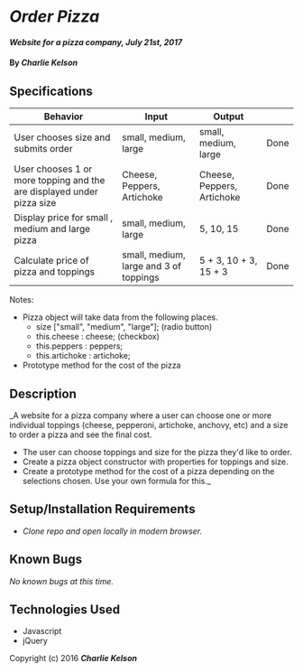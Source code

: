 # _Order Pizza_

#### _Website for a pizza company, July 21st, 2017_

#### By _**Charlie Kelson**_

## Specifications

| Behavior  |  Input  | Output  | |
|---|---|---|---|
| User  chooses size and submits order |  small, medium, large  |  small, medium, large  | Done|
| User chooses 1 or more topping and the are displayed under pizza size  |  Cheese, Peppers, Artichoke |  Cheese, Peppers, Artichoke | Done |
| Display price for small , medium and large pizza  |  small, medium, large | 5, 10, 15  | Done |
| Calculate price of pizza and toppings  |  small, medium, large and 3 of toppings | 5 + 3, 10 + 3, 15 + 3  | Done |

Notes:

- Pizza object will take data from the following places.
  - size ["small", "medium", "large"]; (radio button)
  - this.cheese : cheese; (checkbox)
  - this.peppers : peppers;
  - this.artichoke : artichoke;
- Prototype method for the cost of the pizza



## Description

_A website for a pizza company where a user can choose one or more individual toppings (cheese, pepperoni, artichoke, anchovy, etc) and a size to order a pizza and see the final cost.

- The user can choose toppings and size for the pizza they'd like to order.
- Create a pizza object constructor with properties for toppings and size.
- Create a prototype method for the cost of a pizza depending on the selections chosen. Use your own formula for this._

## Setup/Installation Requirements

* _Clone repo and open locally in modern browser._


## Known Bugs

_No known bugs at this time._



## Technologies Used

- Javascript
- jQuery


Copyright (c) 2016 **_Charlie Kelson_**
